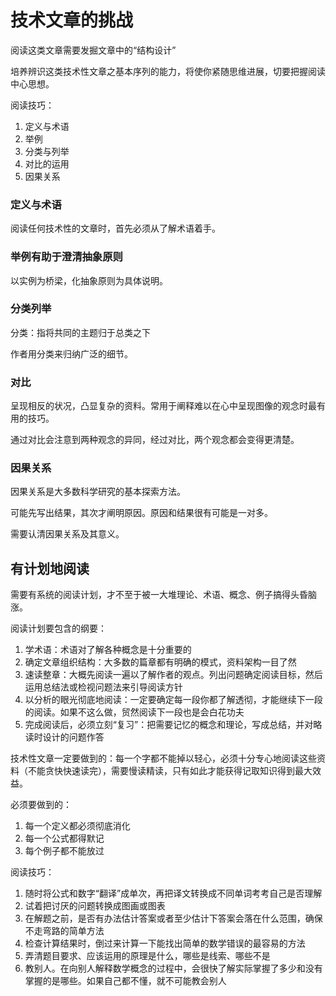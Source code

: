 # 技术文章的挑战

阅读这类文章需要发掘文章中的“结构设计”

培养辨识这类技术性文章之基本序列的能力，将使你紧随思维进展，切要把握阅读中心思想。

阅读技巧：

1. 定义与术语
2. 举例
3. 分类与列举
4. 对比的运用
5. 因果关系

### 定义与术语

阅读任何技术性的文章时，首先必须从了解术语着手。

### 举例有助于澄清抽象原则

以实例为桥梁，化抽象原则为具体说明。

### 分类列举

分类：指将共同的主题归于总类之下

作者用分类来归纳广泛的细节。

### 对比

呈现相反的状况，凸显复杂的资料。常用于阐释难以在心中呈现图像的观念时最有用的技巧。

通过对比会注意到两种观念的异同，经过对比，两个观念都会变得更清楚。

### 因果关系

因果关系是大多数科学研究的基本探索方法。

可能先写出结果，其次才阐明原因。原因和结果很有可能是一对多。

需要认清因果关系及其意义。

## 有计划地阅读

需要有系统的阅读计划，才不至于被一大堆理论、术语、概念、例子搞得头昏脑涨。

阅读计划要包含的纲要：

1. 学术语：术语对了解各种概念是十分重要的
2. 确定文章组织结构：大多数的篇章都有明确的模式，资料架构一目了然
3. 速读整章：大概先阅读一遍以了解作者的观点。列出问题确定阅读目标，然后运用总结法或检视问题法来引导阅读方针
4. 以分析的眼光彻底地阅读：一定要确定每一段你都了解透彻，才能继续下一段的阅读。如果不这么做，贸然阅读下一段也是会白花功夫
5. 完成阅读后，必须立刻“复习”：把需要记忆的概念和理论，写成总结，并对略读时设计的问题作答

技术性文章一定要做到的：每一个字都不能掉以轻心，必须十分专心地阅读这些资料（不能贪快快速读完），需要慢读精读，只有如此才能获得记取知识得到最大效益。

必须要做到的：

1. 每一个定义都必须彻底消化
2. 每一个公式都得默记
3. 每个例子都不能放过

阅读技巧：

1. 随时将公式和数字“翻译”成单次，再把译文转换成不同单词考考自己是否理解
2. 试着把讨厌的问题转换成图画或图表
3. 在解题之前，是否有办法估计答案或者至少估计下答案会落在什么范围，确保不走弯路的简单方法
4. 检查计算结果时，倒过来计算一下能找出简单的数学错误的最容易的方法
5. 弄清题目要求、应该运用的原理是什么，哪些是线索、哪些不是
6. 教别人。在向别人解释数学概念的过程中，会很快了解实际掌握了多少和没有掌握的是哪些。如果自己都不懂，就不可能教会别人

